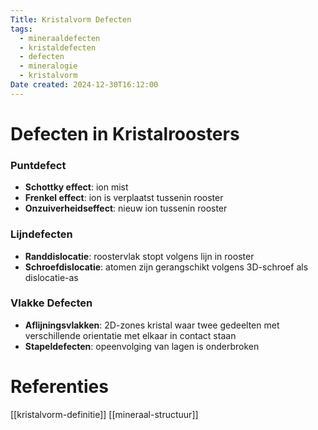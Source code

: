 ```yaml
---
Title: Kristalvorm Defecten
tags:
  - mineraaldefecten
  - kristaldefecten
  - defecten
  - mineralogie
  - kristalvorm
Date created: 2024-12-30T16:12:00
---
```

# Defecten in Kristalroosters
### Puntdefect
- **Schottky effect**: ion mist
- **Frenkel effect**: ion is verplaatst tussenin rooster
- **Onzuiverheidseffect**: nieuw ion tussenin rooster
### Lijndefecten
- **Randdislocatie**: roostervlak stopt volgens lijn in rooster
- **Schroefdislocatie**: atomen zijn gerangschikt volgens 3D-schroef als dislocatie-as
### Vlakke Defecten
- **Aflijningsvlakken**: 2D-zones kristal waar twee gedeelten met verschillende orientatie met elkaar in contact staan
- **Stapeldefecten**: opeenvolging van lagen is onderbroken
# Referenties
[[kristalvorm-definitie]]
[[mineraal-structuur]]